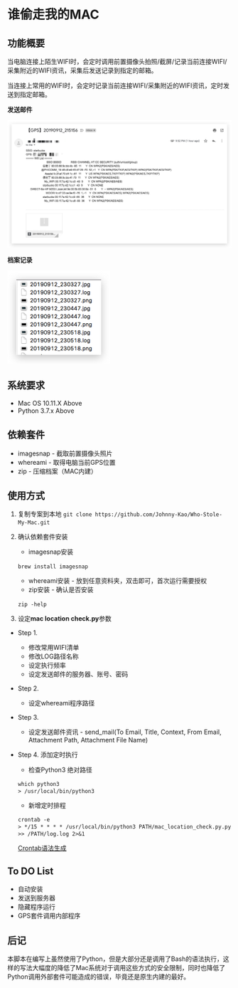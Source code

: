 # 谁偷走我的MAC

## 功能概要

当电脑连接上陌生WIFI时，会定时调用前置摄像头拍照/截屏/记录当前连接WIFI/采集附近的WIFI资讯，采集后发送记录到指定的邮箱。

当连接上常用的WIFI时，会定时记录当前连接WIFI/采集附近的WIFI资讯，定时发送到指定邮箱。

**发送邮件**

![收到邮件](./email.jpg)

**档案记录**

![记录结果](./record.jpg)

## 系统要求

* Mac OS 10.11.X Above
* Python 3.7.x Above

## 依赖套件

* imagesnap - 截取前置摄像头照片
* whereami - 取得电脑当前GPS位置
* zip - 压缩档案（MAC内建）

## 使用方式

1. 复制专案到本地
`git clone https://github.com/Johnny-Kao/Who-Stole-My-Mac.git`

2. 确认依赖套件安装

	* imagesnap安装
	
	`brew install imagesnap`
	
	* whereami安装 - 放到任意资料夹，双击即可，首次运行需要授权
	* zip安装 - 确认是否安装
	
	`zip -help`

2. 设定**mac location check.py**参数

* Step 1.
	* 修改常用WIFI清单
	* 修改LOG路径名称
	* 设定执行频率
	* 设定发送邮件的服务器、账号、密码

* Step 2.
	* 设定whereami程序路径

* Step 3.
	* 设定发送邮件资讯 - send_mail(To Email, Title, Context, From Email, Attachment Path, Attachment File Name)

* Step 4. 添加定时执行
	* 检查Python3 绝对路径
	
	```
	which python3
	> /usr/local/bin/python3
	```
	* 新增定时排程
	
	```
	crontab -e
	> */15 * * * * /usr/local/bin/python3 PATH/mac_location_check.py.py >> /PATH/log.log 2>&1
	```
	[Crontab语法生成](https://crontab-generator.org)
	
## To DO List

* 自动安装
* 发送到服务器
* 隐藏程序运行
* GPS套件调用内部程序

## 后记

本脚本在编写上虽然使用了Python，但是大部分还是调用了Bash的语法执行，这样的写法大幅度的降低了Mac系统对于调用这些方式的安全限制，同时也降低了Python调用外部套件可能造成的错误，毕竟还是原生内建的最好。

